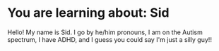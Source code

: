 # You are learning about: Sid
Hello! My name is Sid. I go by he/him pronouns, I am on the Autism spectrum, I have ADHD, and I guess you could say I'm just a silly guy!!
